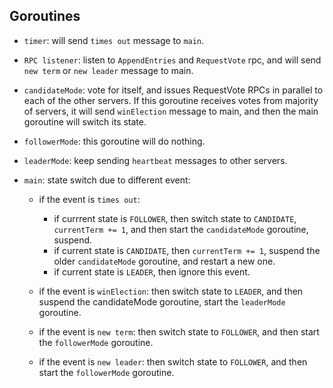 
## Goroutines 

- `timer`:  will send `times out` message to `main`.

- `RPC listener`: listen to `AppendEntries` and `RequestVote` rpc, and will send `new term` or `new leader` message to main.

- `candidateMode`: vote for itself, and issues RequestVote RPCs in parallel to each of the other servers. If this goroutine receives votes from majority of servers, it will send `winElection` message to main, and then the main goroutine will switch its state.    

- `followerMode`: this goroutine will do nothing.

- `leaderMode`: keep sending `heartbeat` messages to other servers. 

- `main`: state switch due to different event:
    - if the event is `times out`: 
        - if currrent state is `FOLLOWER`, then switch state to `CANDIDATE`, `currentTerm += 1`, and then start the `candidateMode` goroutine, suspend.
        - if current state is `CANDIDATE`, then `currentTerm += 1`, suspend the older `candidateMode` goroutine, and restart a new one.
        - if current state is `LEADER`, then ignore this event.

    - if the event is `winElection`: then switch state to `LEADER`, and then suspend the candidateMode goroutine, start the `leaderMode` goroutine.

    - if the event is `new term`: then switch state to `FOLLOWER`, and then start the `followerMode` goroutine.
        
    - if the event is `new leader`: then switch state to `FOLLOWER`, and then start the `followerMode` goroutine.

